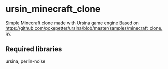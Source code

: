 # ursin_minecraft_clone

Simple Minecraft clone made with Ursina game engine
Based on https://github.com/pokepetter/ursina/blob/master/samples/minecraft_clone.py

## Required libraries

ursina,
perlin-noise
